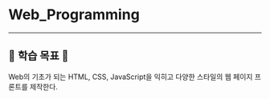 # Web_Programming

- - -

## 🎯 학습 목표 🎯
Web의 기초가 되는 HTML, CSS, JavaScript을 익히고 다양한 스타일의 웹 페이지 프론트를 제작한다.
